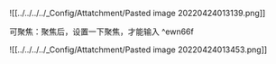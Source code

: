 

![[../../../../_Config/Attatchment/Pasted image 20220424013139.png]]

可聚焦：聚焦后，设置一下聚焦，才能输入  ^ewn66f

![[../../../../_Config/Attatchment/Pasted image 20220424013453.png]]